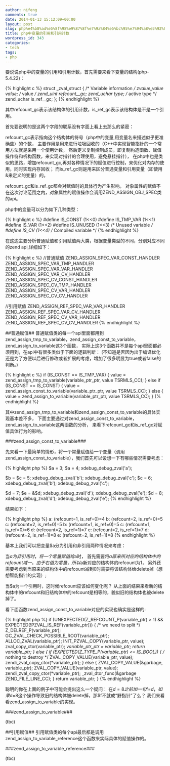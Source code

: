 ```yaml
---
author: nifeng
comments: true
date: 2014-01-13 15:12:09+00:00
layout: post
slug: php%e4%b8%ad%e5%8f%98%e9%87%8f%e7%9a%84%e5%bc%95%e7%94%a8%e5%92%8c%e5%bc%95%e7%94%a8%e8%ae%a1%e6%95%b0
title: php中变量的引用和引用计数
wordpress_id: 343
categories:
- tech
tags:
- php
---
```


要说说php中的变量的引用和引用计数，首先需要来看下变量的结构(php-5.4.22)：

{% highlight c %}
struct _zval_struct {
     /* Variable information */
     zvalue_value value;     /* value */
     zend_uint refcount__gc;
     zend_uchar type;    /* active type */
     zend_uchar is_ref__gc;
}; 
{% endhighlight %}

其中refcount_gc表示该结构体的引用计数，is_ref_gc表示该结构体是不是一个引用。

首先要说明的是这两个字段的联系没有字面上看上去那么的紧密：

refcount_gc表示指向这个结构体的符号（php中的变量,用变量名来描述似乎更准确些）的个数，
主要作用是用来进行垃圾回收的（C++中实现智能指针的一个常用方法就是采用一个使用计数，
然后定义复制控制成员，即复制构造函数、赋值操作符和析构函数，来实现对指针的合理使用，避免悬挂指针），
在php中也是类似的思路，增加refcount_gc,再对各种情况下的赋值进行控制，来优化对内存的使用，同时实现内存回收；
而is_ref_gc则是用来区分普通变量和引用变量（即使用&来定义的变量）的。

refcount_gc和is_ref_gc都会对赋值时的具体行为产生影响。
对象属性的赋值不在这次讨论范围之内，对象属性的赋值操作会调用ZEND_ASSIGN_OBJ_SPEC类的api。

php中的变量可以分为如下几种类型：

{% highlight c %}
#define IS_CONST    (1<<0)
#define IS_TMP_VAR  (1<<1)
#define IS_VAR      (1<<2)
#define IS_UNUSED   (1<<3)  /* Unused variable */
#define IS_CV       (1<<4)  /* Compiled variable */
{% endhighlight %}

在这边主要分析普通赋值和引用赋值两大类，根据变量类型的不同，分别对应不同的zend api,详细如下：

{% highlight c %}
//普通赋值
ZEND_ASSIGN_SPEC_VAR_CONST_HANDLER
ZEND_ASSIGN_SPEC_VAR_TMP_HANDLER
ZEND_ASSIGN_SPEC_VAR_VAR_HANDLER
ZEND_ASSIGN_SPEC_VAR_CV_HANDLER
ZEND_ASSIGN_SPEC_CV_CONST_HANDLER
ZEND_ASSIGN_SPEC_CV_TMP_HANDLER
ZEND_ASSIGN_SPEC_CV_VAR_HANDLER
ZEND_ASSIGN_SPEC_CV_CV_HANDLER

//引用赋值
ZEND_ASSIGN_REF_SPEC_VAR_VAR_HANDLER
ZEND_ASSIGN_REF_SPEC_VAR_CV_HANDLER
ZEND_ASSIGN_REF_SPEC_CV_VAR_HANDLER
ZEND_ASSIGN_REF_SPEC_CV_CV_HANDLER
{% endhighlight %}

##普通赋值##
普通赋值类的每一个api里面都用到zend_assign_tmp_to_variable，zend_assign_const_to_variable，zend_assign_to_variable这3个函数，
实际上这3个函数并不是每个api里面都必须用到，在api中有很多类似于下面的逻辑判断：
(不知道是否因为出于编译优化还是为了方便以后进行修改或者扩展的考虑，增加了很多明显为true或者false的判断。)

{% highlight c %}
if (IS_CONST == IS_TMP_VAR) {
    value = zend_assign_tmp_to_variable(variable_ptr_ptr, value TSRMLS_CC);
} else if (IS_CONST == IS_CONST) {
    value = zend_assign_const_to_variable(variable_ptr_ptr, value TSRMLS_CC);
} else {
    value = zend_assign_to_variable(variable_ptr_ptr, value TSRMLS_CC);
}
{% endhighlight %}

其中zend_assign_tmp_to_variable和zend_assign_const_to_variable的具体实现基本差不多，
下面主要通过对zend_assign_const_to_variable，zend_assign_to_variable这两函数的分析，
来看下refcount_gc和is_ref_gc对赋值具体行为的影响。

###zend_assign_const_to_variable###

先来看一下最简单的情形，将一个常量赋值给一个变量（调用zend_assign_const_to_variable），我们首先可以设想一下有哪些情况需要考虑：

{% highlight php %}
$a = 3;
$a = 4;
xdebug_debug_zval('a');

$b = $c = 5;
xdebug_debug_zval('b');
xdebug_debug_zval('c');
$c = 6;
xdebug_debug_zval('b');
xdebug_debug_zval('c');

$d = 7;
$e = &$d;
xdebug_debug_zval('d');
xdebug_debug_zval('e');
$d = 8;
xdebug_debug_zval('d');
xdebug_debug_zval('e');
{% endhighlight %}

结果如下：

{% highlight php %}
a: (refcount=1, is_ref=0)=4
b: (refcount=2, is_ref=0)=5
c: (refcount=2, is_ref=0)=5
b: (refcount=1, is_ref=0)=5
c: (refcount=1, is_ref=0)=6
d: (refcount=2, is_ref=1)=7
e: (refcount=2, is_ref=1)=7
d: (refcount=2, is_ref=1)=8
e: (refcount=2, is_ref=1)=8
{% endhighlight %}

基本上我们可以把变量$a分为引用和非引用两种情况来考虑：

当$a为非引用时，将一个常量赋值给$a时，
首先需要将$a原来所对应的结构体中的refcount减一，由于右值为常量，所以$a新对应的结构体的refcount为1，
另外还需要考虑到当原来的结构体中的refcount减到0时需要将该结构体给delete掉（想想智能指针的实现）;

当$a为一个引用时，这时候refcount应该如何变化呢？
从上面的结果来看新的结构体中的refcount和旧结构体中的refcount是相等的，貌似旧的结构体也被delete掉了。

看下面函数zend_assign_const_to_variable对应的实现也确实是这样的:

{% highlight php %}
if (UNEXPECTED(Z_REFCOUNT_P(variable_ptr) > 1) &&
    EXPECTED(!PZVAL_IS_REF(variable_ptr))) {
    /* we need to split */
    Z_DELREF_P(variable_ptr);
    GC_ZVAL_CHECK_POSSIBLE_ROOT(variable_ptr);
    ALLOC_ZVAL(variable_ptr);
    INIT_PZVAL_COPY(variable_ptr, value);
    zval_copy_ctor(variable_ptr);
    *variable_ptr_ptr = variable_ptr;
    return variable_ptr;
} else {
    if (EXPECTED(Z_TYPE_P(variable_ptr) <= IS_BOOL)) {
        /* nothing to destroy */
        ZVAL_COPY_VALUE(variable_ptr, value);
        zendi_zval_copy_ctor(*variable_ptr);
    } else {
        ZVAL_COPY_VALUE(&garbage, variable_ptr);
        ZVAL_COPY_VALUE(variable_ptr, value);
        zendi_zval_copy_ctor(*variable_ptr);
        _zval_dtor_func(&garbage ZEND_FILE_LINE_CC);
    }
    return variable_ptr;
}
{% endhighlight %}

聪明的你在上面的例子中可能会提出这么一个疑问：
在$d=8之前加一句$f=$d，如果$d=8这个操作导致旧的结构体被delete掉，那$f不就成“野指针”了么？
我们来看看zend_assign_to_variable的实现。



###zend_assign_to_variable###

(tbc)



##引用赋值##
引用赋值类的每个api最后都是调用zend_assign_to_variable_reference这个函数来实际具体的赋值操作的。

###zend_assign_to_variable_reference###

(tbc)
